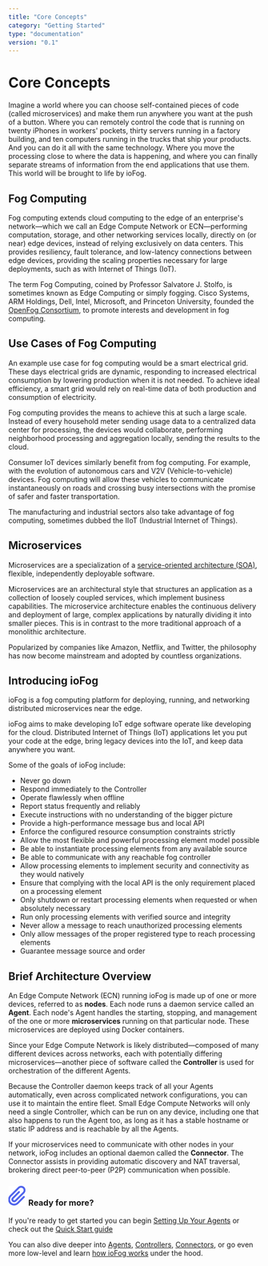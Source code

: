 ```yaml
---
title: "Core Concepts"
category: "Getting Started"
type: "documentation"
version: "0.1"
---
```


# Core Concepts
Imagine a world where you can choose self-contained pieces of code (called microservices) and make them run anywhere you want at the push of a button. Where you can remotely control the code that is running on twenty iPhones in workers' pockets, thirty servers running in a factory building, and ten computers running in the trucks that ship your products. And you can do it all with the same technology. Where you move the processing close to where the data is happening, and where you can finally separate streams of information from the end applications that use them. This world will be brought to life by ioFog.

## Fog Computing
Fog computing extends cloud computing to the edge of an enterprise's network—which we call an Edge Compute Network or ECN—performing computation, storage, and other networking services locally, directly on (or near) edge devices, instead of relying exclusively on data centers. This provides resiliency, fault tolerance, and low-latency connections between edge devices, providing the scaling properties necessary for large deployments, such as with Internet of Things (IoT).

The term Fog Computing, coined by Professor Salvatore J. Stolfo, is sometimes known as Edge Computing or simply fogging. Cisco Systems, ARM Holdings, Dell, Intel, Microsoft, and Princeton University, founded the [OpenFog Consortium](https://www.openfogconsortium.org/), to promote interests and development in fog computing.

## Use Cases of Fog Computing
An example use case for fog computing would be a smart electrical grid. These days electrical grids are dynamic, responding to increased electrical consumption by lowering production when it is not needed. To achieve ideal efficiency, a smart grid would rely on real-time data of both production and consumption of electricity.

Fog computing provides the means to achieve this at such a large scale. Instead of every household meter sending usage data to a centralized data center for processing, the devices would collaborate, performing neighborhood processing and aggregation locally, sending the results to the cloud.

Consumer IoT devices similarly benefit from fog computing. For example, with the evolution of autonomous cars and V2V (Vehicle-to-vehicle) devices. Fog computing will allow these vehicles to communicate instantaneously on roads and crossing busy intersections with the promise of safer and faster transportation.

The manufacturing and industrial sectors also take advantage of fog computing, sometimes dubbed the IIoT (Industrial Internet of Things).

## Microservices
Microservices are a specialization of a [service-oriented architecture (SOA)](https://wikipedia.org/wiki/Service-oriented_architecture), flexible, independently deployable software.

Microservices are an architectural style that structures an application as a collection of loosely coupled services, which implement business capabilities. The microservice architecture enables the continuous delivery and deployment of large, complex applications by naturally dividing it into smaller pieces. This is in contrast to the more traditional approach of a monolithic architecture.

Popularized by companies like Amazon, Netflix, and Twitter, the philosophy has now become mainstream and adopted by countless organizations.

## Introducing ioFog
ioFog is a fog computing platform for deploying, running, and networking distributed microservices near the edge.

ioFog aims to make developing IoT edge software operate like developing for the cloud. Distributed Internet of Things (IoT) applications let you put your code at the edge, bring legacy devices into the IoT, and keep data anywhere you want.

Some of the goals of ioFog include:

- Never go down
- Respond immediately to the Controller
- Operate flawlessly when offline
- Report status frequently and reliably
- Execute instructions with no understanding of the bigger picture
- Provide a high-performance message bus and local API
- Enforce the configured resource consumption constraints strictly
- Allow the most flexible and powerful processing element model possible
- Be able to instantiate processing elements from any available source
- Be able to communicate with any reachable fog controller
- Allow processing elements to implement security and connectivity as they would natively
- Ensure that complying with the local API is the only requirement placed on a processing element
- Only shutdown or restart processing elements when requested or when absolutely necessary
- Run only processing elements with verified source and integrity
- Never allow a message to reach unauthorized processing elements
- Only allow messages of the proper registered type to reach processing elements
- Guarantee message source and order

## Brief Architecture Overview
An Edge Compute Network (ECN) running ioFog is made up of one or more devices, referred to as **nodes**. Each node runs a daemon service called an **Agent**. Each node's Agent handles the starting, stopping, and management of the one or more **microservices** running on that particular node. These microservices are deployed using Docker containers.

Since your Edge Compute Network is likely distributed—composed of many different devices across networks, each with potentially differing microservices—another piece of software called the **Controller** is used for orchestration of the different Agents.

Because the Controller daemon keeps track of all your Agents automatically, even across complicated network configurations, you can use it to maintain the entire fleet. Small Edge Compute Networks will only need a single Controller, which can be run on any device, including one that also happens to run the Agent too, as long as it has a stable hostname or static IP address and is reachable by all the Agents.

If your microservices need to communicate with other nodes in your network, ioFog includes an optional daemon called the **Connector**. The Connector assists in providing automatic discovery and NAT traversal, brokering direct peer-to-peer (P2P) communication when possible.

<aside class="notifications note">
  <h3><img src="/images/icos/ico-node.svg" alt=""> Ready for more?</h3>
  <p>If you're ready to get started you can begin <a href="setup-your-agents">Setting Up Your Agents</a> or check out the <a href="quick-start">Quick Start guide</a></p>
  <p>You can also dive deeper into <a href="agents-overview">Agents</a>, <a href="controllers-overview">Controllers</a>, <a href="connectors-overview">Connectors</a>, or go even more low-level and learn <a href="architecture">how ioFog works</a> under the hood.</p>
</aside>